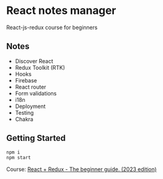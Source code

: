 # React notes manager
React-js-redux course for beginners

## Notes
- Discover React
- Redux Toolkit (RTK)
- Hooks
- Firebase
- React router
- Form validations
- i18n 
- Deployment
- Testing 
- Chakra

## Getting Started
```bash
npm i
npm start
```

Course: [React + Redux - The beginner guide. (2023 edition)](https://udemy.com/course/react-js-redux-the-beginner-guide-2023-edition)

